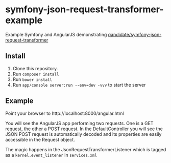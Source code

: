 symfony-json-request-transformer-example
========================================

Example Symfony and AngularJS demonstrating [qandidate/symfony-json-request-transformer](https://github.com/vonq/symfony-json-request-transformer)


## Install
1. Clone this repository.
2. Run `composer install`
3. Run `bower install`
4. Run `app/console server:run --env=dev -vvv` to start the server

## Example
Point your browser to http://localhost:8000/angular.html

You will see the AngularJS app performing two requests. One is a GET request,
the other a POST request.
In the DefaultController you will see the JSON POST request is automatically
decoded and its properties are easily accessible in the Request object.

The magic happens in the JsonRequestTransformerListener which is tagged as a
`kernel.event_listener` in `services.xml`
